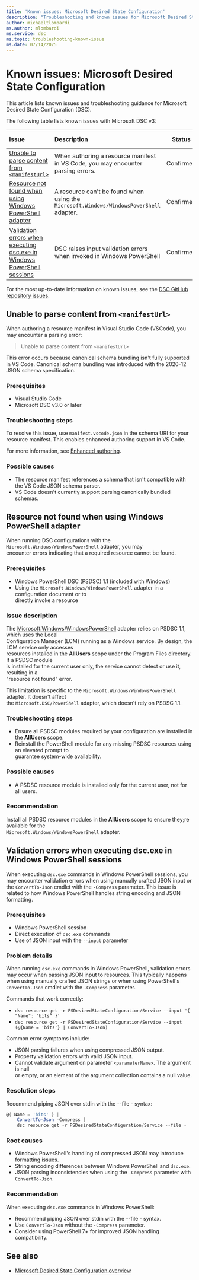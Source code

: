 ```yaml
---
title: 'Known issues: Microsoft Desired State Configuration'
description: "Troubleshooting and known issues for Microsoft Desired State Configuration (DSC)."
author: michaeltlombardi
ms.author: mlombardi
ms.service: dsc
ms.topic: troubleshooting-known-issue
ms.date: 07/14/2025
---
```


# Known issues: Microsoft Desired State Configuration

This article lists known issues and troubleshooting guidance for Microsoft Desired State Configuration (DSC).

The following table lists known issues with Microsoft DSC v3:

| Issue                                                                           | Description                                                                             |  Status   | Reported on  |
|:--------------------------------------------------------------------------------|:----------------------------------------------------------------------------------------|:---------:|:------------:|
| [Unable to parse content from `<manifestUrl>`](#t01)                            | When authoring a resource manifest in VS Code, you may encounter parsing errors.        | Confirmed | [#917][#917] |
| [Resource not found when using Windows PowerShell adapter](#t02)                | A resource can't be found when using the `Microsoft.Windows/WindowsPowerShell` adapter. | Confirmed | [#765][#765] |
| [Validation errors when executing dsc.exe in Windows PowerShell sessions](#t03) | DSC raises input validation errors when invoked in Windows PowerShell                   | Confirmed | [#965][#965] |

For the most up-to-date information on known issues, see the [DSC GitHub repository issues][01].

## Unable to parse content from `<manifestUrl>`

<a id="t01"></a>

When authoring a resource manifest in Visual Studio Code (VSCode), you may encounter a parsing error:

> Unable to parse content from `<manifestUrl>`

This error occurs because canonical schema bundling isn't fully supported in VS Code. Canonical
schema bundling was introduced with the 2020-12 JSON schema specification.

### Prerequisites

- Visual Studio Code
- Microsoft DSC v3.0 or later

### Troubleshooting steps

To resolve this issue, use `manifest.vscode.json` in the schema URI for your resource manifest.
This enables enhanced authoring support in VS Code.

For more information, see [Enhanced authoring][02].

### Possible causes

- The resource manifest references a schema that isn't compatible with the VS Code JSON schema parser.
- VS Code doesn't currently support parsing canonically bundled schemas.

## Resource not found when using Windows PowerShell adapter

<a id="t02"></a>

When running DSC configurations with the `Microsoft.Windows/WindowsPowerShell` adapter, you may  
encounter errors indicating that a required resource cannot be found.

### Prerequisites

- Windows PowerShell DSC (PSDSC) 1.1 (included with Windows)
- Using the `Microsoft.Windows/WindowsPowerShell` adapter in a configuration document or to  
  directly invoke a resource

### Issue description

The [Microsoft.Windows/WindowsPowerShell][03] adapter relies on PSDSC 1.1, which uses the Local  
Configuration Manager (LCM) running as a Windows service. By design, the LCM service only accesses  
resources installed in the **AllUsers** scope under the Program Files directory. If a PSDSC module  
is installed for the current user only, the service cannot detect or use it, resulting in a  
"resource not found" error.  

This limitation is specific to the `Microsoft.Windows/WindowsPowerShell` adapter. It doesn't affect  
the `Microsoft.DSC/PowerShell` adapter, which doesn't rely on PSDSC 1.1.

### Troubleshooting steps

- Ensure all PSDSC modules required by your configuration are installed in the **AllUsers** scope.
- Reinstall the PowerShell module for any missing PSDSC resources using an elevated prompt to  
  guarantee system-wide availability.

### Possible causes

- A PSDSC resource module is installed only for the current user, not for all users.

### Recommendation

Install all PSDSC resource modules in the **AllUsers** scope to ensure they;re available for the  
`Microsoft.Windows/WindowsPowerShell` adapter.

## Validation errors when executing dsc.exe in Windows PowerShell sessions

<a id="t03"></a>  

When executing `dsc.exe` commands in Windows PowerShell sessions, you may encounter
validation errors when using manually crafted JSON input or the `ConvertTo-Json` cmdlet
with the `-Compress` parameter. This issue is related to how Windows PowerShell handles
string encoding and JSON formatting.

### Prerequisites

- Windows PowerShell session
- Direct execution of `dsc.exe` commands
- Use of JSON input with the `--input` parameter

### Problem details

When running `dsc.exe` commands in Windows PowerShell, validation errors may occur
when passing JSON input to resources. This typically happens when using manually
crafted JSON strings or when using PowerShell's `ConvertTo-Json` cmdlet with the `-Compress` parameter.

Commands that work correctly:

- `dsc resource get -r PSDesiredStateConfiguration/Service --input '{ "Name": "bits" }'`
- `dsc resource get -r PSDesiredStateConfiguration/Service --input (@{Name = 'bits'} | ConvertTo-Json)`

Common error symptoms include:

- JSON parsing failures when using compressed JSON output.  
- Property validation errors with valid JSON input.  
- Cannot validate argument on parameter `<parameterName>`. The argument is null  
  or empty, or an element of the argument collection contains a null value.

### Resolution steps

Recommend piping JSON over stdin with the --file - syntax:

```powershell
@{ Name = 'bits' } |  
    ConvertTo-Json -Compress |  
    dsc resource get -r PSDesiredStateConfiguration/Service --file - 
```

### Root causes

- Windows PowerShell's handling of compressed JSON may introduce formatting issues.  
- String encoding differences between Windows PowerShell and `dsc.exe`.  
- JSON parsing inconsistencies when using the `-Compress` parameter with `ConvertTo-Json`.

### Recommendation

When executing `dsc.exe` commands in Windows PowerShell:

- Recommend piping JSON over stdin with the --file - syntax.
- Use `ConvertTo-Json` without the `-Compress` parameter.
- Consider using PowerShell 7+ for improved JSON handling compatibility.

## See also

- [Microsoft Desired State Configuration overview][04]

<!-- Link references -->  
[01]: https://github.com/PowerShell/DSC/issues  
[02]: ../concepts/enhanced-authoring.md  
[03]: ../reference/resources/Microsoft/Windows/WindowsPowerShell/index.md  
[04]: ../overview.md  
[#917]: https://github.com/PowerShell/DSC/issues/917  
[#765]: https://github.com/PowerShell/DSC/issues/765  
[#965]: https://github.com/PowerShell/DSC/issues/965  
